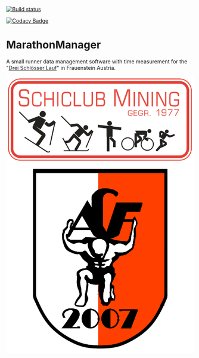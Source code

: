 [![Build status](https://ci.appveyor.com/api/projects/status/8ttcb97m22dwhmxv?svg=true)](https://ci.appveyor.com/project/JakobFerdinand/marathonmanager)

[![Codacy Badge](https://api.codacy.com/project/badge/Grade/020feb52e359420cbb195c8fd7b63d9e)](https://app.codacy.com/app/JakobFerdinand/MarathonManager?utm_source=github.com&utm_medium=referral&utm_content=JakobFerdinand/MarathonManager&utm_campaign=Badge_Grade_Dashboard)

# MarathonManager
A small runner data management software with time measurement for the "[Drei Schlösser Lauf](http://www.sc-mining.org/SpracheDE_104.html)" in Frauenstein Austria.

![SC Mining](/Logos/SC-Mining.png)
![ACF](/Logos/ACF.png)

